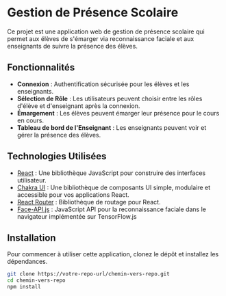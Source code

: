 # Gestion de Présence Scolaire

Ce projet est une application web de gestion de présence scolaire qui permet aux élèves de s'émarger via reconnaissance faciale et aux enseignants de suivre la présence des élèves.

## Fonctionnalités

- **Connexion** : Authentification sécurisée pour les élèves et les enseignants.
- **Sélection de Rôle** : Les utilisateurs peuvent choisir entre les rôles d'élève et d'enseignant après la connexion.
- **Émargement** : Les élèves peuvent émarger leur présence pour le cours en cours.
- **Tableau de bord de l'Enseignant** : Les enseignants peuvent voir et gérer la présence des élèves.

## Technologies Utilisées

- [React](https://reactjs.org/) : Une bibliothèque JavaScript pour construire des interfaces utilisateur.
- [Chakra UI](https://chakra-ui.com/) : Une bibliothèque de composants UI simple, modulaire et accessible pour vos applications React.
- [React Router](https://reactrouter.com/) : Bibliothèque de routage pour React.
- [Face-API.js](https://justadudewhohacks.github.io/face-api.js/docs/index.html) : JavaScript API pour la reconnaissance faciale dans le navigateur implémentée sur TensorFlow.js

## Installation

Pour commencer à utiliser cette application, clonez le dépôt et installez les dépendances.

```bash
git clone https://votre-repo-url/chemin-vers-repo.git
cd chemin-vers-repo
npm install
